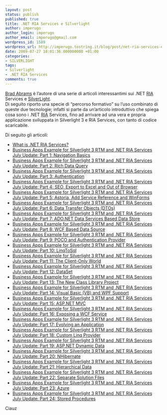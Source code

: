 ```yaml
---
layout: post
status: publish
published: true
title: .NET RIA Services e Silverlight
author: imperugo
author_login: imperugo
author_email: imperugo@gmail.com
wordpress_id: 1589
wordpress_url: http://imperugo.tostring.it/blog/post/net-ria-services-e-silverlight/
date: 2009-07-27 18:01:36.000000000 +01:00
categories:
- SILVERLIGHT
tags:
- Silverlight
- .NET RIA Services
comments: true
---
```

<p>
	<a href="http://blogs.msdn.com/brada/default.aspx" rel="nofollow" target="_blank" title="Brad Abrams">Brad Abrams</a> &egrave; l&rsquo;autore di una serie di articoli interessantimi sui .NET <a href="http://it.wikipedia.org/wiki/Rich_Internet_application" rel="nofollow" target="_blank" title="Rich Internet Application">RIA</a> Services e <a href="http://silverlight.net/" rel="nofollow" target="_blank">SilverLight</a>. <br />
	Di seguito riporto una specie di &ldquo;percorso formativo&rdquo; su l&rsquo;uso combinato di queste due tecnologie; infatti si parte da un&rsquo;articolo introduttivo che spiega cosa sono i .NET <a href="http://it.wikipedia.org/wiki/Rich_Internet_application" rel="nofollow" target="_blank" title="Rich Internet Application">RIA</a> Services, fino ad arrivare ad una vera e propria applicazione sviluppata in Silverlight 3 e RIA Services, con tanto di codice scaricabile.</p>
<p>
	Di seguito gli articoli:</p>
<ul>
	<li>
		<a href="http://blogs.msdn.com/brada/archive/2009/03/19/what-is-net-ria-services.aspx" rel="nofollow" target="_blank" title="What is .NET RIA Services?">What is .NET RIA Services?</a></li>
	<li>
		<a href="http://blogs.msdn.com/brada/archive/2009/07/10/amazing-business-apps-example-updated-for-silverlight-3-rtm-and-net-ria-services-july-update.aspx" rel="nofollow" target="_blank" title="Business Apps Example for Silverlight 3 RTM and .NET RIA Services July Update: Part 1: Navigation Basics">Business Apps Example for Silverlight 3 RTM and .NET RIA Services July Update: Part 1: Navigation Basics</a></li>
	<li>
		<a href="http://blogs.msdn.com/brada/archive/2009/07/11/business-apps-example-for-silverlight-3-rtm-and-net-ria-services-july-update-part-1-rich-data-query.aspx" rel="nofollow" target="_blank" title="Business Apps Example for Silverlight 3 RTM and .NET RIA Services July Update: Part 2: Rich Data Query">Business Apps Example for Silverlight 3 RTM and .NET RIA Services July Update: Part 2: Rich Data Query</a></li>
	<li>
		<a href="http://blogs.msdn.com/brada/archive/2009/07/13/business-apps-example-for-silverlight-3-rtm-and-net-ria-services-july-update-part-3-authentication.aspx" rel="nofollow" target="_blank" title="Business Apps Example for Silverlight 3 RTM and .NET RIA Services July Update: Part 3: Authentication">Business Apps Example for Silverlight 3 RTM and .NET RIA Services July Update: Part 3: Authentication</a></li>
	<li>
		<a href="http://blogs.msdn.com/brada/archive/2009/07/14/business-apps-example-for-silverlight-3-rtm-and-net-ria-services-july-update-part-4-seo-export-to-excel-and-out-of-browser.aspx" rel="nofollow" target="_blank" title="Business Apps Example for Silverlight 3 RTM and .NET RIA Services July Update: Part 4: SEO, Export to Excel and Out of Browser">Business Apps Example for Silverlight 3 RTM and .NET RIA Services July Update: Part 4: SEO, Export to Excel and Out of Browser</a></li>
	<li>
		<a href="http://blogs.msdn.com/brada/archive/2009/07/15/business-apps-example-for-silverlight-3-rtm-and-net-ria-services-july-update-part-5-astoria-add-reference-and-winforms.aspx" rel="nofollow" target="_blank" title="Business Apps Example for Silverlight 3 RTM and .NET RIA Services July Update: Part 5: Astoria, Add Service Reference and WinForms">Business Apps Example for Silverlight 3 RTM and .NET RIA Services July Update: Part 5: Astoria, Add Service Reference and WinForms</a></li>
	<li>
		<a href="http://blogs.msdn.com/brada/archive/2009/07/16/business-apps-example-for-silverlight-3-rtm-and-net-ria-services-july-update-part-6-data-transfer-objects-dtos.aspx" rel="nofollow" target="_blank" title="Business Apps Example for Silverlight 3 RTM and .NET RIA Services July Update: Part 6: Data Transfer Objects (DTOs)">Business Apps Example for Silverlight 3 RTM and .NET RIA Services July Update: Part 6: Data Transfer Objects (DTOs)</a></li>
	<li>
		<a href="http://blogs.msdn.com/brada/archive/2009/07/21/business-apps-example-for-silverlight-3-rtm-and-net-ria-services-july-update-part-7-services-based-data-store.aspx" rel="nofollow" target="_blank" title="Business Apps Example for Silverlight 3 RTM and .NET RIA Services July Update: Part 7: ADO.NET Data Services Based Data Store">Business Apps Example for Silverlight 3 RTM and .NET RIA Services July Update: Part 7: ADO.NET Data Services Based Data Store</a></li>
	<li>
		<a href="http://blogs.msdn.com/brada/archive/2009/07/17/business-apps-example-for-silverlight-3-rtm-and-net-ria-services-july-update-part-8-wcf-based-data-source.aspx" rel="nofollow" target="_blank" title="Business Apps Example for Silverlight 3 RTM and .NET RIA Services July Update: Part 8: WCF Based Data Source">Business Apps Example for Silverlight 3 RTM and .NET RIA Services July Update: Part 8: WCF Based Data Source</a></li>
	<li>
		<a href="http://blogs.msdn.com/brada/archive/2009/07/22/business-apps-example-for-silverlight-3-rtm-and-net-ria-services-july-update-part-6-poco-and-authentication-provider.aspx" rel="nofollow" target="_blank" title="Business Apps Example for Silverlight 3 RTM and .NET RIA Services July Update: Part 9: POCO and Authentication Provider">Business Apps Example for Silverlight 3 RTM and .NET RIA Services July Update: Part 9: POCO and Authentication Provider</a></li>
	<li>
		<a href="http://blogs.msdn.com/brada/archive/2009/07/23/business-apps-example-for-silverlight-3-rtm-and-net-ria-services-july-update-part-9-linqtosql.aspx" rel="nofollow" target="_blank" title="Business Apps Example for Silverlight 3 RTM and .NET RIA Services July Update: Part 10: LinqToSql">Business Apps Example for Silverlight 3 RTM and .NET RIA Services July Update: Part 10: LinqToSql</a></li>
	<li>
		<a href="http://blogs.msdn.com/brada/archive/2009/07/24/business-apps-example-for-silverlight-3-rtm-and-net-ria-services-july-update-part-11-the-client-only-world.aspx" rel="nofollow" target="_blank" title="Business Apps Example for Silverlight 3 RTM and .NET RIA Services July Update: Part 11: The Client-Only World">Business Apps Example for Silverlight 3 RTM and .NET RIA Services July Update: Part 11: The Client-Only World</a></li>
	<li>
		<a href="http://blogs.msdn.com/brada/archive/2009/07/27/business-apps-example-for-silverlight-3-rtm-and-net-ria-services-july-update-part-9-dataset.aspx" rel="nofollow" target="_blank" title="Business Apps Example for Silverlight 3 RTM and .NET RIA Services July Update: Part 12: DataSet">Business Apps Example for Silverlight 3 RTM and .NET RIA Services July Update: Part 12: DataSet</a></li>
	<li>
		<a href="http://blogs.msdn.com/brada/archive/2009/07/28/business-apps-example-for-silverlight-3-rtm-and-net-ria-services-july-update-part-11-the-new-class-library-project.aspx" rel="nofollow" target="_blank" title="Business Apps Example for Silverlight 3 RTM and .NET RIA Services July Update: Part 13: The New Class Library Project">Business Apps Example for Silverlight 3 RTM and .NET RIA Services July Update: Part 13: The New Class Library Project</a></li>
	<li>
		<a href="http://blogs.msdn.com/brada/archive/2009/07/29/business-apps-example-for-silverlight-3-rtm-and-net-ria-services-july-update-part-xx-visual-basic-vb-and-wpf-support.aspx" rel="nofollow" target="_blank" title="Business Apps Example for Silverlight 3 RTM and .NET RIA Services July Update: Part 14: Visual Basic (VB) and WPF Support">Business Apps Example for Silverlight 3 RTM and .NET RIA Services July Update: Part 14: Visual Basic (VB) and WPF Support</a></li>
	<li>
		<a href="http://blogs.msdn.com/brada/archive/2009/07/30/business-apps-example-for-silverlight-3-rtm-and-net-ria-services-july-update-part-xx-asp-net-mvc.aspx" rel="nofollow" target="_blank" title="Business Apps Example for Silverlight 3 RTM and .NET RIA Services July Update: Part 15: ASP.NET MVC">Business Apps Example for Silverlight 3 RTM and .NET RIA Services July Update: Part 15: ASP.NET MVC</a></li>
	<li>
		<a href="http://blogs.msdn.com/brada/archive/2009/07/31/business-apps-example-for-silverlight-3-rtm-and-net-ria-services-july-update-part-xx-exposing-a-wcf-service.aspx" rel="nofollow" target="_blank" title="Business Apps Example for Silverlight 3 RTM and .NET RIA Services July Update: Part 16: Exposing a WCF Service">Business Apps Example for Silverlight 3 RTM and .NET RIA Services July Update: Part 16: Exposing a WCF Service</a></li>
	<li>
		<a href="http://blogs.msdn.com/brada/archive/2009/08/03/business-apps-example-for-silverlight-3-rtm-and-net-ria-services-july-update-part-xx-evolving-an-application.aspx" rel="nofollow" target="_blank" title="Business Apps Example for Silverlight 3 RTM and .NET RIA Services July Update: Part 17: Evolving an Application">Business Apps Example for Silverlight 3 RTM and .NET RIA Services July Update: Part 17: Evolving an Application</a></li>
	<li>
		<a href="http://blogs.msdn.com/brada/archive/2009/08/04/business-apps-example-for-silverlight-3-rtm-and-net-ria-services-july-update-part-xx-custom-linq-provider.aspx" rel="nofollow" target="_blank" title="Business Apps Example for Silverlight 3 RTM and .NET RIA Services July Update: Part 18: Custom Linq Provider">Business Apps Example for Silverlight 3 RTM and .NET RIA Services July Update: Part 18: Custom Linq Provider</a></li>
	<li>
		<a href="http://blogs.msdn.com/brada/archive/2009/08/05/business-apps-example-for-silverlight-3-rtm-and-net-ria-services-july-update-asp-net-dynamic-data.aspx" rel="nofollow" target="_blank" title="Business Apps Example for Silverlight 3 RTM and .NET RIA Services July Update: Part 19: ASP.NET Dynamic Data">Business Apps Example for Silverlight 3 RTM and .NET RIA Services July Update: Part 19: ASP.NET Dynamic Data</a></li>
	<li>
		<a href="http://blogs.msdn.com/brada/archive/2009/08/06/business-apps-example-for-silverlight-3-rtm-and-net-ria-services-july-update-part-nhibernate.aspx" rel="nofollow" target="_blank" title="Business Apps Example for Silverlight 3 RTM and .NET RIA Services July Update: Part 20: NHibernate">Business Apps Example for Silverlight 3 RTM and .NET RIA Services July Update: Part 20: NHibernate</a></li>
	<li>
		<a href="http://blogs.msdn.com/brada/archive/2009/08/10/business-apps-example-for-silverlight-3-rtm-and-net-ria-services-july-update-part-hierarchal-data.aspx" rel="nofollow" target="_blank" title="Business Apps Example for Silverlight 3 RTM and .NET RIA Services July Update: Part 21: Hierarchical Data">Business Apps Example for Silverlight 3 RTM and .NET RIA Services July Update: Part 21: Hierarchical Data</a></li>
	<li>
		<a href="http://blogs.msdn.com/brada/archive/2009/08/11/business-apps-example-for-silverlight-3-rtm-and-net-ria-services-july-update-part-22-separate-solution-files.aspx" rel="nofollow" target="_blank" title="Business Apps Example for Silverlight 3 RTM and .NET RIA Services July Update: Part 22: Separate Solution Files">Business Apps Example for Silverlight 3 RTM and .NET RIA Services July Update: Part 22: Separate Solution Files</a></li>
	<li>
		<a href="http://blogs.msdn.com/brada/archive/2009/08/21/business-apps-example-for-silverlight-3-rtm-and-net-ria-services-july-update-part-23-azure.aspx" rel="nofollow" target="_blank" title="Business Apps Example for Silverlight 3 RTM and .NET RIA Services July Update: Part 23: Azure">Business Apps Example for Silverlight 3 RTM and .NET RIA Services July Update: Part 23: Azure</a></li>
	<li>
		<a href="http://blogs.msdn.com/brada/archive/2009/08/24/business-apps-example-for-silverlight-3-rtm-and-net-ria-services-july-update-part-24-stored-procedures.aspx" rel="nofollow" target="_blank" title="Business Apps Example for Silverlight 3 RTM and .NET RIA Services July Update: Part 24: Stored Procedures">Business Apps Example for Silverlight 3 RTM and .NET RIA Services July Update: Part 24: Stored Procedures</a></li>
</ul>
<p>
	Ciauz</p>

